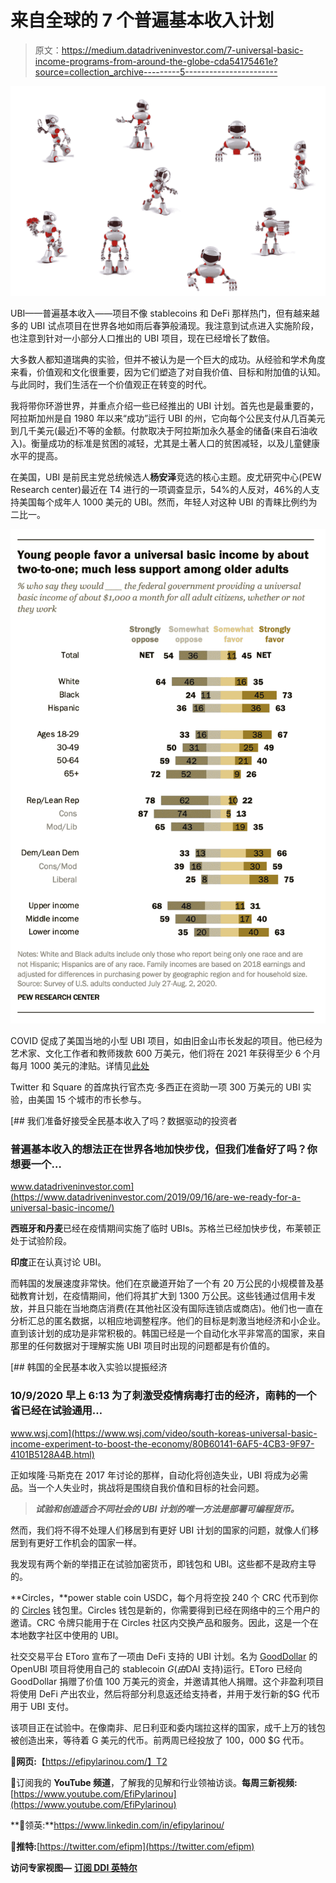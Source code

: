 # 来自全球的 7 个普遍基本收入计划

> 原文：<https://medium.datadriveninvestor.com/7-universal-basic-income-programs-from-around-the-globe-cda54175461e?source=collection_archive---------5----------------------->

![](img/a1367a882e81813744b7c22cf39e8780.png)

UBI——普遍基本收入——项目不像 stablecoins 和 DeFi 那样热门，但有越来越多的 UBI 试点项目在世界各地如雨后春笋般涌现。我注意到试点进入实施阶段，也注意到针对一小部分人口推出的 UBI 项目，现在已经增长了数倍。

大多数人都知道瑞典的实验，但并不被认为是一个巨大的成功。从经验和学术角度来看，价值观和文化很重要，因为它们塑造了对自我价值、目标和附加值的认知。与此同时，我们生活在一个价值观正在转变的时代。

我将带你环游世界，并重点介绍一些已经推出的 UBI 计划。首先也是最重要的，阿拉斯加州是自 1980 年以来“成功”运行 UBI 的州，它向每个公民支付从几百美元到几千美元(最近)不等的金额。付款取决于阿拉斯加永久基金的储备(来自石油收入)。衡量成功的标准是贫困的减轻，尤其是土著人口的贫困减轻，以及儿童健康水平的提高。

在美国，UBI 是前民主党总统候选人**杨安泽**竞选的核心主题。皮尤研究中心(PEW Research center)最近在 T4 进行的一项调查显示，54%的人反对，46%的人支持美国每个成年人 1000 美元的 UBI。然而，年轻人对这种 UBI 的青睐比例约为二比一。

![](img/191bc4f25354f91e0ee1de08fa561257.png)

COVID 促成了美国当地的小型 UBI 项目，如由旧金山市长发起的项目。他已经为艺术家、文化工作者和教师拨款 600 万美元，他们将在 2021 年获得至少 6 个月每月 1000 美元的津贴。详情见[此处](https://www.artforum.com/news/san-francisco-institutes-universal-basic-income-pilot-program-for-artists-84232)

Twitter 和 Square 的首席执行官杰克·多西正在资助一项 300 万美元的 UBI 实验，由美国 15 个城市的市长参与。

[](https://www.datadriveninvestor.com/2019/09/16/are-we-ready-for-a-universal-basic-income/) [## 我们准备好接受全民基本收入了吗？数据驱动的投资者

### 普遍基本收入的想法正在世界各地加快步伐，但我们准备好了吗？你想要一个…

www.datadriveninvestor.com](https://www.datadriveninvestor.com/2019/09/16/are-we-ready-for-a-universal-basic-income/) 

**西班牙和丹麦**已经在疫情期间实施了临时 UBIs。苏格兰已经加快步伐，布莱顿正处于试验阶段。

**印度**正在认真讨论 UBI。

而韩国的发展速度非常快。他们在京畿道开始了一个有 20 万公民的小规模普及基础教育计划，在疫情期间，他们将其扩大到 1300 万公民。这些钱通过信用卡发放，并且只能在当地商店消费(在其他社区没有国际连锁店或商店)。他们也一直在分析汇总的匿名数据，以相应地调整程序。他们的目标是刺激当地经济和小企业。直到该计划的成功是非常积极的。韩国已经是一个自动化水平非常高的国家，来自那里的任何数据对于理解实施 UBI 项目时出现的问题都是有价值的。

[](https://www.wsj.com/video/south-koreas-universal-basic-income-experiment-to-boost-the-economy/80B60141-6AF5-4CB3-9F97-4101B5128A4B.html) [## 韩国的全民基本收入实验以提振经济

### 10/9/2020 早上 6:13 为了刺激受疫情病毒打击的经济，南韩的一个省已经在试验通用…

www.wsj.com](https://www.wsj.com/video/south-koreas-universal-basic-income-experiment-to-boost-the-economy/80B60141-6AF5-4CB3-9F97-4101B5128A4B.html) 

正如埃隆·马斯克在 2017 年讨论的那样，自动化将创造失业，UBI 将成为必需品。当一个人失业时，挑战将是围绕自我价值和目标的社会问题。

> ***试验和创造适合不同社会的 UBI 计划的唯一方法是部署可编程货币。***

然而，我们将不得不处理人们移居到有更好 UBI 计划的国家的问题，就像人们移居到有更好工作机会的国家一样。

我发现有两个新的举措正在试验加密货币，即钱包和 UBI。这些都不是政府主导的。

**Circles，**power stable coin USDC，每个月将空投 240 个 CRC 代币到你的 [Circles](https://joincircles.net/) 钱包里。Circles 钱包是新的，你需要得到已经在网络中的三个用户的邀请。CRC 令牌只能用于在 Circles 社区内交换产品和服务。因此，这是一个在本地数字社区中使用的 UBI。

社交交易平台 EToro 宣布了一项由 DeFi 支持的 UBI 计划。名为 [GoodDollar](https://www.gooddollar.org/) 的 OpenUBI 项目将使用自己的 stablecoin $G(由$DAI 支持)运行。EToro 已经向 GoodDollar 捐赠了价值 100 万美元的资金，并邀请其他人捐赠。这个非盈利项目将使用 DeFi 产出农业，然后将部分利息返还给支持者，并用于发行新的$G 代币用于 UBI 支付。

该项目正在试验中。在像南非、尼日利亚和委内瑞拉这样的国家，成千上万的钱包被创造出来，等待着 G 美元的代币。前两周已经投放了 100，000 $G 代币。

📌**网页:**【https://efipylarinou.com/】T2

📌订阅我的 **YouTube 频道**，了解我的见解和行业领袖访谈。**每周三新视频:**[https://www.youtube.com/EfiPylarinou](https://www.youtube.com/EfiPylarinou)

**📌领英:**https://www.linkedin.com/in/efipylarinou/

**📌推特:**[https://twitter.com/efipm](https://twitter.com/efipm)

**访问专家视图—** [**订阅 DDI 英特尔**](https://datadriveninvestor.com/ddi-intel)